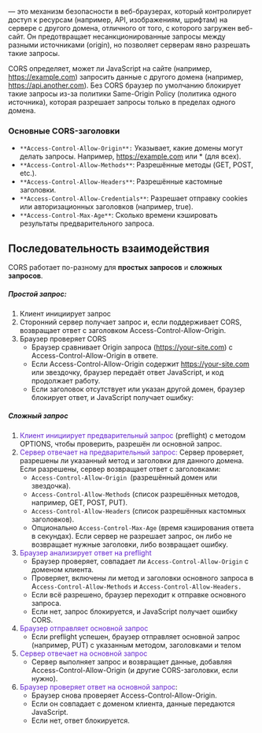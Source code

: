 — это механизм безопасности в веб-браузерах, который контролирует доступ к ресурсам (например, API, изображениям, шрифтам) на сервере с другого домена, отличного от того, с которого загружен веб-сайт. Он предотвращает несанкционированные запросы между разными источниками (origin), но позволяет серверам явно разрешать такие запросы.

CORS определяет, может ли JavaScript на сайте (например, https://example.com) запросить данные с другого домена (например, https://api.another.com). Без CORS браузер по умолчанию блокирует такие запросы из-за политики Same-Origin Policy (политика одного источника), которая разрешает запросы только в пределах одного домена.

### Основные CORS-заголовки
- `**Access-Control-Allow-Origin**:` Указывает, какие домены могут делать запросы. Например, https://example.com или * (для всех).
- `**Access-Control-Allow-Methods**`: Разрешённые методы (GET, POST, etc.).
- `**Access-Control-Allow-Headers**`: Разрешённые кастомные заголовки.
- `**Access-Control-Allow-Credentials**`: Разрешает отправку cookies или авторизационных заголовков (например, true).
- `**Access-Control-Max-Age**`: Сколько времени кэшировать результаты предварительного запроса.

## Последовательность взаимодействия
CORS работает по-разному для **простых запросов** и **сложных запросов**. 
##### Простой запрос:
1. Клиент инициирует запрос
2. Сторонний сервер получает запрос и, если поддерживает CORS, возвращает ответ с заголовком Access-Control-Allow-Origin.
3. Браузер проверяет CORS
	- Браузер сравнивает Origin запроса (https://your-site.com) с Access-Control-Allow-Origin в ответе.
	- Если Access-Control-Allow-Origin содержит https://your-site.com или звездочку, браузер передаёт ответ JavaScript, и код продолжает работу.
	- Если заголовок отсутствует или указан другой домен, браузер блокирует ответ, и JavaScript получает ошибку:
##### Сложный запрос
1. <font color="#6425d0">Клиент инициирует предварительный запрос</font> (preflight) с методом OPTIONS, чтобы проверить, разрешён ли основной запрос.
2. <font color="#6425d0">Сервер отвечает на предварительный запрос:</font> Сервер проверяет, разрешены ли указанный метод и заголовки для данного домена. Если разрешены, сервер возвращает ответ с заголовками:
	- `Access-Control-Allow-Origin `(разрешённый домен или звездочка).
	- `Access-Control-Allow-Methods` (список разрешённых методов, например, GET, POST, PUT).
	- `Access-Control-Allow-Headers` (список разрешённых кастомных заголовков).
	- Опционально `Access-Control-Max-Age` (время кэширования ответа в секундах).
	Если сервер не разрешает запрос, он либо не возвращает нужные заголовки, либо возвращает ошибку.
3. <font color="#6425d0">Браузер анализирует ответ на preflight</font>
	 - Браузер проверяет, совпадает ли `Access-Control-Allow-Origin` с доменом клиента.
    - Проверяет, включены ли метод и заголовки основного запроса в A`ccess-Control-Allow-Methods` и `Access-Control-Allow-Headers.`
    - Если всё разрешено, браузер переходит к отправке основного запроса.
    - Если нет, запрос блокируется, и JavaScript получает ошибку CORS.
4. <font color="#6425d0">Браузер отправляет основной запрос</font>
	- Если preflight успешен, браузер отправляет основной запрос (например, PUT) с указанным методом, заголовками и телом
5. <font color="#6425d0">Сервер отвечает на основной запрос</font>
	- Сервер выполняет запрос и возвращает данные, добавляя Access-Control-Allow-Origin (и другие CORS-заголовки, если нужно).
6. <font color="#6425d0">Браузер проверяет ответ на основной запрос</font>:
	- Браузер снова проверяет Access-Control-Allow-Origin.
	- Если он совпадает с доменом клиента, данные передаются JavaScript.
	- Если нет, ответ блокируется.